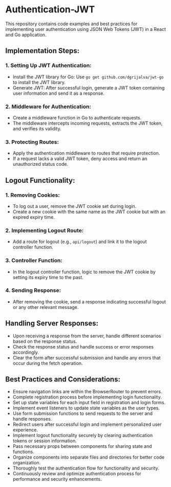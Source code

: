 # Authentication-JWT

This repository contains code examples and best practices for implementing user authentication using JSON Web Tokens (JWT) in a React and Go application.

## Implementation Steps:

### 1. Setting Up JWT Authentication:
- Install the JWT library for Go: Use `go get github.com/dgrijalva/jwt-go` to install the JWT library.
- Generate JWT: After successful login, generate a JWT token containing user information and send it as a response.

### 2. Middleware for Authentication:
- Create a middleware function in Go to authenticate requests.
- The middleware intercepts incoming requests, extracts the JWT token, and verifies its validity.

### 3. Protecting Routes:
- Apply the authentication middleware to routes that require protection.
- If a request lacks a valid JWT token, deny access and return an unauthorized status code.

## Logout Functionality:

### 1. Removing Cookies:
- To log out a user, remove the JWT cookie set during login.
- Create a new cookie with the same name as the JWT cookie but with an expired expiry time.

### 2. Implementing Logout Route:
- Add a route for logout (e.g., `api/logout`) and link it to the logout controller function.

### 3. Controller Function:
- In the logout controller function, logic to remove the JWT cookie by setting its expiry time to the past.

### 4. Sending Response:
- After removing the cookie, send a response indicating successful logout or any other relevant message.

## Handling Server Responses:
- Upon receiving a response from the server, handle different scenarios based on the response status.
- Check the response status and handle success or error responses accordingly.
- Clear the form after successful submission and handle any errors that occur during the fetch operation.

## Best Practices and Considerations:
- Ensure navigation links are within the BrowserRouter to prevent errors.
- Complete registration process before implementing login functionality.
- Set up state variables for each input field in registration and login forms.
- Implement event listeners to update state variables as the user types.
- Use form submission functions to send requests to the server and handle responses.
- Redirect users after successful login and implement personalized user experience.
- Implement logout functionality securely by clearing authentication tokens or session information.
- Pass necessary props between components for sharing state and functions.
- Organize components into separate files and directories for better code organization.
- Thoroughly test the authentication flow for functionality and security.
- Continuously review and optimize authentication process for performance and security enhancements.
